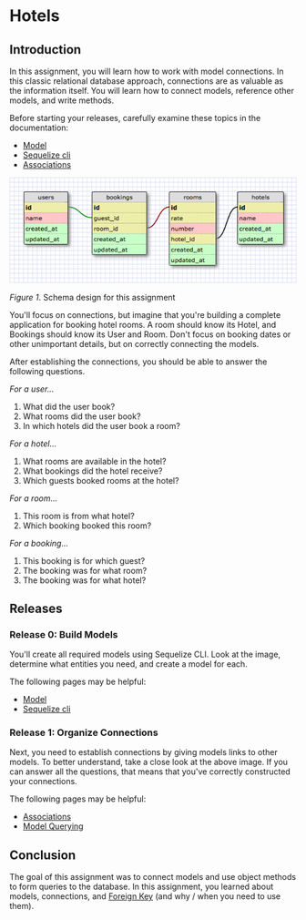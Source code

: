 # Hotels

## Introduction

In this assignment, you will learn how to work with model connections. In this classic relational database approach, connections are as valuable as the information itself. You will learn how to connect models, reference other models, and write methods.

Before starting your releases, carefully examine these topics in the documentation:
- [Model]
- [Sequelize cli]
- [Associations]


![](hotels_schema.png)

*Figure 1*. Schema design for this assignment

You'll focus on connections, but imagine that you're building a complete application for booking hotel rooms. A room should know its Hotel, and Bookings should know its User and Room. Don't focus on booking dates or other unimportant details, but on correctly connecting the models.

After establishing the connections, you should be able to answer the following questions.

*For a user...*

1. What did the user book?
2. What rooms did the user book?
3. In which hotels did the user book a room?

*For a hotel...*

1. What rooms are available in the hotel?
2. What bookings did the hotel receive?
3. Which guests booked rooms at the hotel?

*For a room...*

1. This room is from what hotel?
2. Which booking booked this room?

*For a booking...*

1. This booking is for which guest?
2. The booking was for what room?
3. The booking was for what hotel?

## Releases

### Release 0: Build Models

You'll create all required models using Sequelize CLI. Look at the image, determine what entities you need, and create a model for each.

The following pages may be helpful:
- [Model]
- [Sequelize cli]


### Release 1: Organize Connections

Next, you need to establish connections by giving models links to other models. To better understand, take a close look at the above image. If you can answer all the questions, that means that you've correctly constructed your connections.

The following pages may be helpful:
- [Associations]
- [Model Querying]

<!--
### Release 1: Так ли нужны ссылки?
Подумайте, как можно реорганизовать структуру вашей БД. Постарайтесь добиться того, чтобы для ответа на большинство вышеприведенных вопросов нужно было взаимодействовать лишь с одной коллекцией. Вам нужно денормализовать вашу БД. Такой подход наиболее близок для документоориентированных БД. 
-->

## Conclusion

The goal of this assignment was to connect models and use object methods to form queries to the database. In this assignment, you learned about models, connections, and [Foreign Key](https://postgrespro.com/docs/postgresql/12/tutorial-fk) (and why / when you need to use them).


[Model]: https://sequelize.org/master/manual/model-querying-basics.html
[Sequelize cli]: https://sequelize.org/master/manual/migrations.html
[Associations]: https://sequelize.org/master/manual/assocs.html
[Model Querying]: https://sequelize.org/master/manual/model-querying-basics.html
